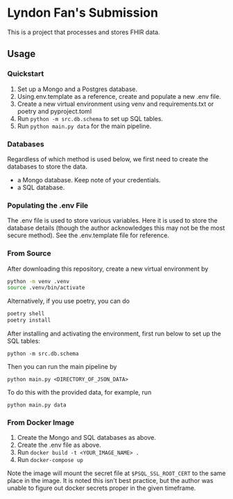# Lyndon Fan's Submission

This is a project that processes and stores FHIR data.

## Usage

### Quickstart

1. Set up a Mongo and a Postgres database.
2. Using.env.template as a reference, create and populate a new .env file.
3. Create a new virtual environment using venv and requirements.txt or poetry and pyproject.toml
4. Run `python -m src.db.schema` to set up SQL tables.
5. Run `python main.py data` for the main pipeline.

### Databases

Regardless of which method is used below, we first need to create the databases to store the data.

-   a Mongo database. Keep note of your credentials.
-   a SQL database.

### Populating the .env File

The .env file is used to store various variables. Here it is used to store the database details (though the author acknowledges this may not be the most secure method). See the .env.template file for reference.

### From Source

After downloading this repository, create a new virtual environment by

```bash
python -m venv .venv
source .venv/bin/activate
```

Alternatively, if you use poetry, you can do

```bash
poetry shell
poetry install
```

After installing and activating the environment, first run below to set up the SQL tables:

`python -m src.db.schema`

Then you can run the main pipeline by

`python main.py <DIRECTORY_OF_JSON_DATA>`

To do this with the provided data, for example, run

`python main.py data`

### From Docker Image

1. Create the Mongo and SQL databases as above.
2. Create the .env file as above.
3. Run `docker build -t <YOUR_IMAGE_NAME> .`
4. Run `docker-compose up`

Note the image will mount the secret file at `$PSQL_SSL_ROOT_CERT` to the same place in the image. It is noted this isn't best practice, but the author was unable to figure out docker secrets proper in the given timeframe.

